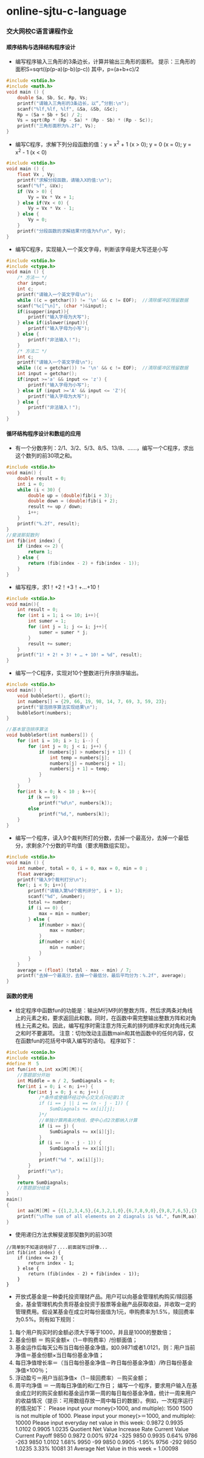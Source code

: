 # online-sjtu-c-language
### 交大网校C语言课程作业
#### 顺序结构与选择结构程序设计
* 编写程序输入三角形的3条边长，计算并输出三角形的面积。 提示：三角形的面积S=sqrt((p(p-a)(p-b)(p-c)) 其中，p=(a+b+c)/2

```c
#include <stdio.h>
#include <math.h>
void main () {
    double Sa, Sb, Sc, Rp, Vs;
    printf("请输入三角形的3条边长，以“,”分割:\n");
    scanf("%lf,%lf, %lf", &Sa, &Sb, &Sc);
    Rp = (Sa + Sb + Sc) / 2;
    Vs = sqrt(Rp * (Rp - Sa) * (Rp - Sb) * (Rp - Sc));
    printf("三角形面积为%.2f", Vs);
}
```

* 编写C程序，求解下列分段函数的值：y = x<sup>2</sup> + 1 (x > 0); y = 0 (x = 0); y = x<sup>2</sup> - 1 (x < 0)
```c
#include <stdio.h>
void main () {
    float Vx , Vy;
    printf("求解分段函数，请输入X的值:\n");
    scanf("%f", &Vx);
    if (Vx > 0) {
        Vy = Vx * Vx + 1;
    } else if(Vx < 0) {
        Vy = Vx * Vx - 1;
    } else {
        Vy = 0;
    }
    printf("分段函数的求解结果Y的值为%f\n", Vy); 
}
```

* 编写C程序，实现输入一个英文字母，判断该字母是大写还是小写

```c
#include <stdio.h>
#include <ctype.h>
void main () {
    /* 方法一 */
    char input;
    int c;
    printf("请输入一个英文字母\n");
    while ((c = getchar()) != '\n' && c != EOF);  //清除缓冲区残留数据
    scanf("%c[^\n]", (char *)&input);
    if(isupper(input)){
        printf("输入字母为大写");
    } else if(islower(input)){
        printf("输入字母为小写");
    } else {
        printf("非法输入！");
    }
    /* 方法二 */
    int c;
    printf("请输入一个英文字母\n");
    while ((c = getchar()) != '\n' && c != EOF);  //清除缓冲区残留数据
    int input = getchar();
    if(input >='a' && input <= 'z') {
        printf("输入字母为小写");
    } else if (input >='A' && input <= 'Z'){
        printf("输入字母为大写");
    } else {
        printf("非法输入！");
    }
}
```

#### 循环结构程序设计和数组的应用
* 有一个分数序列：2/1、3/2、5/3、8/5、13/8、……，编写一个C程序，求出这个数列的前30项之和。
```c
#include <stdio.h>
void main() {
    double result = 0;
    int i = 0;
    while (i < 30) {
        double up = (double)fib(i + 3);
        double down = (double)fib(i + 2);
        result += up / down;
        i++;
    }
    printf("%.2f", result);
}
//斐波那契数列
int fib(int index) {
    if (index <= 2) {
        return 1;
    } else {
        return (fib(index - 2) + fib(index - 1));
    }
}
```
* 编写程序，求1！+2！+3！+…+10！
```c
#include <stdio.h>
void main(){
    int result = 0;
    for (int i = 1; i <= 10; i++){
        int sumer = 1;
        for (int j = 1; j <= i; j++){
            sumer = sumer * j;
        }
        result += sumer;
    }
    printf("1! + 2! + 3! + … + 10! = %d", result);
}
```
* 编写一个C程序，实现对10个整数进行升序排序输出。
```c
#include <stdio.h>
void main() {
    void bubbleSort(), qSort();
    int numbers[] = {29, 66, 19, 98, 14, 7, 69, 3, 59, 23};
    printf("冒泡排序算法实现结果\n");
    bubbleSort(numbers);
}

//基本冒泡排序算法
void bubbleSort(int numbers[]) {
    for (int i = 10; i > 1; i--) {
        for (int j = 0; j < i; j++) {
            if (numbers[j] > numbers[j + 1]) {
                int temp = numbers[j];
                numbers[j] = numbers[j + 1];
                numbers[j + 1] = temp;
            }
        }
    }
    for(int k = 0; k < 10 ; k++){
        if (k == 9)
            printf("%d\n", numbers[k]);
        else
            printf("%d,", numbers[k]);
    }
}
```
* 编写一个程序，读入9个裁判所打的分数，去掉一个最高分，去掉一个最低分，求剩余7个分数的平均值（要求用数组实现）。
```c
#include <stdio.h>
void main () {
    int number, total = 0, i = 0, max = 0, min = 0 ;
    float average;
    printf("输入9个裁判打分\n");
    for(; i < 9; i++){
        printf("请输入第%d个裁判评分", i + 1);
        scanf("%d", &number);
        total += number;
        if (i == 0) {
            max = min = number;
        } else {
            if(number > max){
                max = number;
            }
            if(number < min){
                min = number;
            }
        }
    }
    average = (float) (total - max - min) / 7;
    printf("去掉一个最高分，去掉一个最低分，最后平均分为：%.2f", average);
}

```
#### 函数的使用
* 给定程序中函数fun的功能是：输出M行M列的整数方阵，然后求两条对角线上的元素之和，要求返回此和数。同时，在函数中需完整输出整数方阵和对角线上元素之和。因此，编写程序时需注意方阵元素的排列顺序和求对角线元素之和时不要漏项。
注意：切勿改动主函数main和其他函数中的任何内容，仅在函数fun的花括号中填入编写的语句。
程序如下：
```c
#include <conio.h>
#include <stdio.h>
#define M  5
int fun(int n,int xx[M][M]){
    //答题部分开始
    int Middle = n / 2, SumDiagnals = 0;
    for(int i = 0; i < n; i++) {
        for(int j = 0; j < n; j++) {
            /*条件或使循环经过中心交叉点只纪录1次
            if (i == j || i == (n - j - 1)) {
                SumDiagnals += xx[i][j];
            }*/
            //单独计算两条对角线，使中心点2次都纳入计算
            if (i == j) {
                SumDiagnals += xx[i][j];
            }
            if (i == (n - j - 1)) {
                SumDiagnals += xx[i][j];
            }
            printf("%d ", xx[i][j]);
        }
        printf("\n");
    }
    return SumDiagnals;
    //答题部分结束
}
main()
{
    int aa[M][M] = {{1,2,3,4,5},{4,3,2,1,0},{6,7,8,9,0},{9,8,7,6,5},{3,4,5,6,7}};
    printf("\nThe sum of all elements on 2 diagnals is %d.", fun(M,aa));
}
```
* 使用递归方法求解斐波那契数列的前30项
```
//简单到不知道说啥好了....前面就写过好像...
int fib(int index) {
    if (index <= 2) {
        return index - 1;
    } else {
        return (fib(index - 2) + fib(index - 1));
    }
}
```
*   开放式基金是一种委托投资理财产品。用户可以向基金管理机构购买/赎回基金，基金管理机构负责将基金投资于股票等金融产品获取收益，并收取一定的管理费用。假设某基金在成立时每份面值为1元，申购费率为1.5%，赎回费率为0.5%。则有如下规则：
1)	每个用户购买时的金额必须大于等于1000，并且是1000的整数倍；
2)	基金份额 ＝ 购买金额×（1－申购费率）/份额面值；
3)	基金运作后每天公布当日每份基金净值，如0.9871或者1.0121，则：用户当前净值＝基金份额×当日每份基金净值；
4)	每日净值增长率＝（当日每份基金净值－昨日每份基金净值）/昨日每份基金净值×100％；
5)	浮动盈亏＝用户当前净值×（1－赎回费率）－购买金额；
6)	周平均净值 ＝ 一周每日净值的和/工作日；
编写一个程序，要求用户输入在基金成立时的购买金额和基金运作第一周的每日每份基金净值，统计一周来用户的收益情况（提示：可用数组存放一周中每日的数据）。例如，一次程序运行的情况如下：
    Please input your money(>1000, and multiple): 1500
    1500 is not multiple of 1000.
    Please input your money(>＝1000, and multiple): 10000
    Please input everyday net value in this week:
    0.9872  0.9935  1.0102  0.9905  1.0235
    Quotient    Net Value     Increase Rate    Current Value    Current Payoff
    9850       0.9872           0.00%           9724            -325
    9850       0.9935           0.64%           9786            -263
    9850       1.0102           1.68%           9950            -99
    9850       0.9905	        -1.95%           9756            -292
    9850       1.0235           3.33%          10081              31
    Average Net Value in this week = 1.00098







